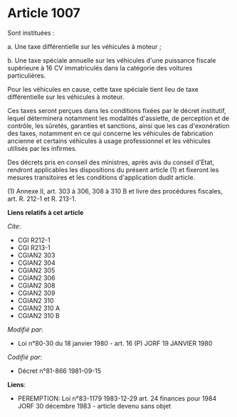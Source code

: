 # Article 1007

Sont instituées :

a. Une taxe différentielle sur les véhicules à moteur ;

b. Une taxe spéciale annuelle sur les véhicules d'une puissance fiscale supérieure à 16 CV immatriculés dans la catégorie des
voitures particulières.

Pour les véhicules en cause, cette taxe spéciale tient lieu de taxe différentielle sur les véhicules à moteur.

Ces taxes seront perçues dans les conditions fixées par le décret institutif, lequel déterminera notamment les modalités
d'assiette, de perception et de contrôle, les sûretés, garanties et sanctions, ainsi que les cas d'exonération des taxes,
notamment en ce qui concerne les véhicules de fabrication ancienne et certains véhicules à usage professionnel et les
véhicules utilisés par les infirmes.

Des décrets pris en conseil des ministres, après avis du conseil d'Etat, rendront applicables les dispositions du présent
article (1) et fixeront les mesures transitoires et les conditions d'application dudit article.

(1) Annexe II, art. 303 à 306, 308 à 310 B et livre des procédures fiscales, art. R. 212-1 et R. 213-1.

**Liens relatifs à cet article**

_Cite_:

  - CGI R212-1
  - CGI R213-1
  - CGIAN2 303
  - CGIAN2 304
  - CGIAN2 305
  - CGIAN2 306
  - CGIAN2 308
  - CGIAN2 309
  - CGIAN2 310
  - CGIAN2 310 A
  - CGIAN2 310 B

_Modifié par_:

  - Loi n°80-30 du 18 janvier 1980 - art. 16 (P) JORF 19 JANVIER 1980

_Codifié par_:

  - Décret n°81-866 1981-09-15

**Liens**:

  - PEREMPTION: Loi n°83-1179 1983-12-29 art. 24 finances pour 1984 JORF 30 décembre 1983 - article devenu sans objet
